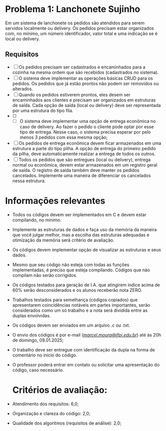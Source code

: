 # Problema 1: Lanchonete Sujinho

Em um sistema de lanchonete os pedidos são atendidos para serem servidos localmente ou delivery. Os pedidos precisam estar organizados com, no mínimo, um número identificador, valor total e uma indicação se é local ou delivery.

## Requisitos

- [ ]  Os pedidos precisam ser cadastrados e encaminhados para a cozinha na mesma ordem que são recebidos (cadastrados no sistema).
- [ ]  O sistema deve implementar as operações básicas CRUD para os pedidos. Os pedidos que já estão prontos não podem ser removidos ou alterados.
- [ ]  Quando os pedidos estiverem prontos, eles desem ser encaminhados aos clientes e precisam ser organizados em estruturas de saída. Cada opção de saída (local ou delivery) deve ser representada por uma estrutura do tipo fila.
- [ ]  - [ ]  O sistema deve implementar uma opção de entrega econômica no caso de delivery. Ao fazer o pedido o cliente pode optar por esse tipo de entrega. Nesse caso, o sistema precisa esperar por pelo menos 3 pedidos com essa mesma opção;
- [ ]  Os pedidos de entrega econômica devem ficar armazenados em uma estrutura a parte do tipo pilha. A opção de entrega do primeiro pedido da pilha, deve automaticamente realizar a entrega de todos os outros.
- [ ]  Todos os pedidos que são entregues (local ou delivery), entrega normal ou econômica, devem estar armazenados em um registro geral de saída. O registro de saída também deve manter os pedidos cancelados. Implemente uma maneira de diferenciar os cancelados nessa estrutura.

# Informações relevantes

- Todos os códigos devem ser implementados em C e devem estar compilando, no mínimo.
- Implemente as estruturas de dados e faça uso da memória da maneira que você julgar melhor, mas a escolha das estruturas adequadas e otimização da memória será critério de avaliação.
- Os códigos devem implementar opção de visualizar as estruturas e seus dados.
- Mesmo que seu código não esteja com todas as funções implementadas, é preciso que esteja compilando. Códigos que não compilam não serão corrigidos.
- Os códigos testados para geração de I.A. que atingirem índice acima de 60% serão desconsiderados e os alunos receberão nota ZERO.
- Trabalhos testados para semelhança (códigos copiados) que apresentarem coincidências notáveis em partes importantes, serão considerados como um só trabalho e a nota será dividida entre as duplas envolvidas.
- Os códigos devem ser enviados em um arquivo .c ou .txt.
- O envio dos códigos é por e-mail (*marcel.moura@ifpi.edu.br*) até às 20h de domingo, 09.01.2025;
- O trabalho deve ser entregue com identificação da dupla na forma de comentário no início do código.
- O professor poderá entrar em contato ou solicitar uma apresentação do código, caso necessário.

   # Critérios de avaliação:

- Atendimento dos requisitos: 6,0;
- Organização e clareza do código: 2,0;
- Qualidade dos algoritmos (requisitos de análise): 2,0;
